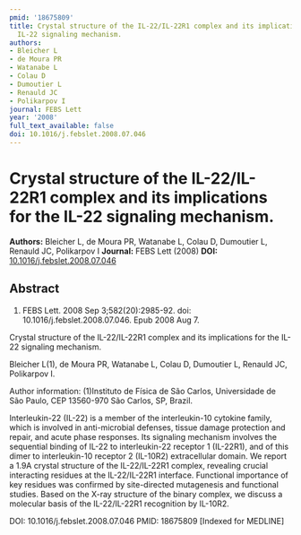 ```yaml
---
pmid: '18675809'
title: Crystal structure of the IL-22/IL-22R1 complex and its implications for the
  IL-22 signaling mechanism.
authors:
- Bleicher L
- de Moura PR
- Watanabe L
- Colau D
- Dumoutier L
- Renauld JC
- Polikarpov I
journal: FEBS Lett
year: '2008'
full_text_available: false
doi: 10.1016/j.febslet.2008.07.046
---
```


# Crystal structure of the IL-22/IL-22R1 complex and its implications for the IL-22 signaling mechanism.
**Authors:** Bleicher L, de Moura PR, Watanabe L, Colau D, Dumoutier L, Renauld JC, Polikarpov I
**Journal:** FEBS Lett (2008)
**DOI:** [10.1016/j.febslet.2008.07.046](https://doi.org/10.1016/j.febslet.2008.07.046)

## Abstract

1. FEBS Lett. 2008 Sep 3;582(20):2985-92. doi: 10.1016/j.febslet.2008.07.046.
Epub  2008 Aug 7.

Crystal structure of the IL-22/IL-22R1 complex and its implications for the 
IL-22 signaling mechanism.

Bleicher L(1), de Moura PR, Watanabe L, Colau D, Dumoutier L, Renauld JC, 
Polikarpov I.

Author information:
(1)Instituto de Física de São Carlos, Universidade de São Paulo, CEP 13560-970 
São Carlos, SP, Brazil.

Interleukin-22 (IL-22) is a member of the interleukin-10 cytokine family, which 
is involved in anti-microbial defenses, tissue damage protection and repair, and 
acute phase responses. Its signaling mechanism involves the sequential binding 
of IL-22 to interleukin-22 receptor 1 (IL-22R1), and of this dimer to 
interleukin-10 receptor 2 (IL-10R2) extracellular domain. We report a 1.9A 
crystal structure of the IL-22/IL-22R1 complex, revealing crucial interacting 
residues at the IL-22/IL-22R1 interface. Functional importance of key residues 
was confirmed by site-directed mutagenesis and functional studies. Based on the 
X-ray structure of the binary complex, we discuss a molecular basis of the 
IL-22/IL-22R1 recognition by IL-10R2.

DOI: 10.1016/j.febslet.2008.07.046
PMID: 18675809 [Indexed for MEDLINE]
